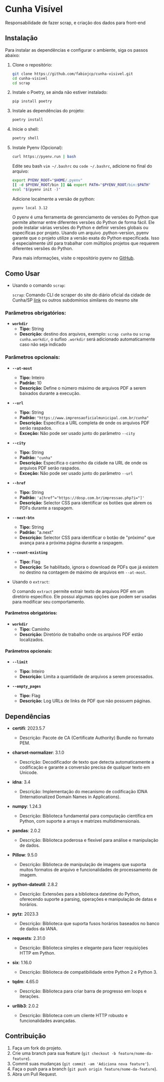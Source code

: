 # Cunha Visível

Responsabilidade de fazer scrap, e criação dos dados para front-end

## Instalação

Para instalar as dependências e configurar o ambiente, siga os passos abaixo:

1. Clone o repositório:
    ```sh
    git clone https://github.com/fabiojcp/cunha-visivel.git
    cd cunha-visivel
    cd scrap
    ```

2. Instale o Poetry, se ainda não estiver instalado:
    ```sh
    pip install poetry
    ```

3. Instale as dependências do projeto:
    ```sh
    poetry install
    ```

4. Inicie o shell:
    ```sh
    poetry shell
    ```

5. Instale Pyenv (Opcional):
    ```sh
    curl https://pyenv.run | bash
    ```

    Edite seu bash ```vim ~/.bashrc``` ou ```code ~/.bashrc```, adicione no final do arquivo:
    ```sh
    export PYENV_ROOT="$HOME/.pyenv"
    [[ -d $PYENV_ROOT/bin ]] && export PATH="$PYENV_ROOT/bin:$PATH"
    eval "$(pyenv init -)"
    ```
    
    Adicione localmente a versão de python:
    ```sh
    pyenv local 3.12
    ```

    O pyenv é uma ferramenta de gerenciamento de versões do Python que permite alternar entre diferentes versões do Python de forma fácil. Ele pode instalar várias versões do Python e definir versões globais ou específicas por projeto. Usando um arquivo .python-version, pyenv garante que o projeto utilize a versão exata do Python especificada. Isso é especialmente útil para trabalhar com múltiplos projetos que requerem diferentes versões do Python.

    Para mais informações, visite o repositório pyenv no [GitHub](https://github.com/pyenv/pyenv).

## Como Usar
- Usando o comando `scrap`:
  
  `scrap`: Comando CLI de scraper do site do diário oficial da cidade de Cunha/SP [link](https://www.imprensaoficialmunicipal.com.br/cunha) ou outros subdomínios similares do mesmo site

### Parâmetros obrigatórios:

  - **`workdir`** 
    - **Tipo:** String
    - **Descrição:** destino dos arquivos, exemplo: `scrap cunha` ou `scrap cunha.workdir`, o sufixo `.workdir` será adicionado automaticamente caso não seja indicado

### Parâmetros opcionais:
  - **`--at-most`**
    - **Tipo:** Inteiro
    - **Padrão:** 10
    - **Descrição:** Define o número máximo de arquivos PDF a serem baixados durante a execução.

  - **`--url`**
    - **Tipo:** String
    - **Padrão:** `"https://www.imprensaoficialmunicipal.com.br/cunha"`
    - **Descrição:** Especifica a URL completa de onde os arquivos PDF serão raspados.
    - **Exceção:** Não pode ser usado junto do parâmetro `--city`

  - **`--city`**
    - **Tipo:** String
    - **Padrão:** `"cunha"`
    - **Descrição:** Especifica o caminho da cidade na URL de onde os arquivos PDF serão raspados.
    - **Exceção:** Não pode ser usado junto do parâmetro `--url`

  - **`--href`**
    - **Tipo:** String
    - **Padrão:** `'a[href^="https://dosp.com.br/impressao.php?i="]'`
    - **Descrição:** Selector CSS para identificar os botões que abrem os PDFs durante a raspagem.

  - **`--next-btn`**
    - **Tipo:** String
    - **Padrão:** "a.next"
    - **Descrição:** Selector CSS para identificar o botão de "próximo" que avança para a próxima página durante a raspagem.

  - **`--count-existing`**
    - **Tipo:** Flag
    - **Descrição:** Se habilitado, ignora o download de PDFs que já existem no destino na contagem de máximo de arquivos em `--at-most`.

  
- Usando o `extract`:

  O comando `extract` permite extrair texto de arquivos PDF em um diretório específico. Ele possui algumas opções que podem ser usadas para modificar seu comportamento.

#### Parâmetros obrigatórios:

  - **`workdir`** 
    - **Tipo:** Caminho
    - **Descrição:** Diretório de trabalho onde os arquivos PDF estão localizados.

#### Parâmetros opcionais:
  - **`--limit`**
    - **Tipo:** Inteiro
    - **Descrição:** Limita a quantidade de arquivos a serem processados.

  - **`--empty_pages`**
    - **Tipo:** Flag
    - **Descrição:** Log URLs de links de PDF que não possuem páginas.
## Dependências

- **certifi**: 2023.5.7
  - Descrição: Pacote de CA (Certificate Authority) Bundle no formato PEM.

- **charset-normalizer**: 3.1.0
  - Descrição: Decodificador de texto que detecta automaticamente a codificação e garante a conversão precisa de qualquer texto em Unicode.

- **idna**: 3.4
  - Descrição: Implementação do mecanismo de codificação IDNA (Internationalized Domain Names in Applications).

- **numpy**: 1.24.3
  - Descrição: Biblioteca fundamental para computação científica em Python, com suporte a arrays e matrizes multidimensionais.

- **pandas**: 2.0.2
  - Descrição: Biblioteca poderosa e flexível para análise e manipulação de dados.

- **Pillow**: 9.5.0
  - Descrição: Biblioteca de manipulação de imagens que suporta muitos formatos de arquivo e funcionalidades de processamento de imagem.

- **python-dateutil**: 2.8.2
  - Descrição: Extensões para a biblioteca datetime do Python, oferecendo suporte a parsing, operações e manipulação de datas e horários.

- **pytz**: 2023.3
  - Descrição: Biblioteca que suporta fusos horários baseados no banco de dados da IANA.

- **requests**: 2.31.0
  - Descrição: Biblioteca simples e elegante para fazer requisições HTTP em Python.

- **six**: 1.16.0
  - Descrição: Biblioteca de compatibilidade entre Python 2 e Python 3.

- **tqdm**: 4.65.0
  - Descrição: Biblioteca para criar barra de progresso em loops e iterações.

- **urllib3**: 2.0.2
  - Descrição: Biblioteca com um cliente HTTP robusto e funcionalidades avançadas.

## Contribuição

1. Faça um fork do projeto.
2. Crie uma branch para sua feature (`git checkout -b feature/nome-da-feature`).
3. Commit suas mudanças (`git commit -am 'Adiciona nova feature'`).
4. Faça o push para a branch (`git push origin feature/nome-da-feature`).
5. Abra um Pull Request.